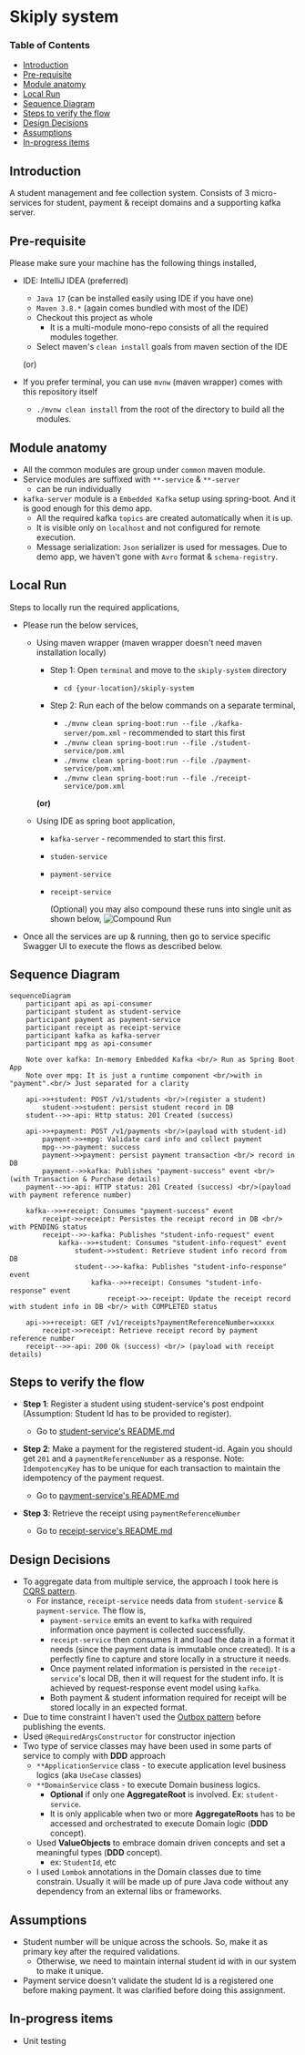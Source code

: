 # Skiply system

### Table of Contents
- [Introduction](#introduction)
- [Pre-requisite](#pre-requisite)  
- [Module anatomy](#module-anatomy)
- [Local Run](#local-run)
- [Sequence Diagram](#sequence-diagram)
- [Steps to verify the flow](#steps-to-verify-the-flow)
- [Design Decisions](#design-decisions)
- [Assumptions](#assumptions)
- [In-progress items](#in-progress-items)

## Introduction

A student management and fee collection system. Consists of 3 micro-services for student, payment & receipt domains 
and a supporting kafka server.

## Pre-requisite

Please make sure your machine has the following things installed,
- IDE: IntelliJ IDEA (preferred)
  - `Java 17` (can be installed easily using IDE if you have one)
  - `Maven 3.8.*` (again comes bundled with most of the IDE)
  - Checkout this project as whole
    - It is a multi-module mono-repo consists of all the required modules together.
  - Select maven's `clean install` goals from maven section of the IDE
  
  (or)

- If you prefer terminal, you can use `mvnw` (maven wrapper) comes with this repository itself
  - `./mvnw clean install` from the root of the directory to build all the modules.

## Module anatomy
  - All the common modules are group under `common` maven module.
  - Service modules are suffixed with `**-service` & `**-server`
    - can be run individually
  - `kafka-server` module is a `Embedded Kafka` setup using spring-boot. And it is good enough for this demo app.
    - All the required kafka `topics` are created automatically when it is up.
    - It is visible only on `localhost` and not configured for remote execution.
    - Message serialization: `Json` serializer is used for messages. Due to demo app, we haven't gone with `Avro` format
    & `schema-registry`.
 
## Local Run 
Steps to locally run the required applications,
  - Please run the below services,
    - Using maven wrapper (maven wrapper doesn't need maven installation locally)
      - Step 1: Open `terminal` and move to the `skiply-system` directory
        - `cd {your-location}/skiply-system` 

      - Step 2: Run each of the below commands on a separate terminal,
        - `./mvnw clean spring-boot:run --file ./kafka-server/pom.xml`  - recommended to start this first
        - `./mvnw clean spring-boot:run --file ./student-service/pom.xml`
        - `./mvnw clean spring-boot:run --file ./payment-service/pom.xml`
        - `./mvnw clean spring-boot:run --file ./receipt-service/pom.xml`

       **(or)**

    - Using IDE as spring boot application,
      - `kafka-server` - recommended to start this first.
      - `studen-service`
      - `payment-service`
      - `receipt-service`
      
         (Optional) you may also compound these runs into single unit as shown below,
         ![Compound Run](https://github.com/karthikairam/skiply-system/blob/main/docs/img/img.png?raw=true)    


  - Once all the services are up & running, then go to service specific Swagger UI to execute the flows as 
described below.

## Sequence Diagram

```mermaid
sequenceDiagram
    participant api as api-consumer
    participant student as student-service
    participant payment as payment-service
    participant receipt as receipt-service
    participant kafka as kafka-server
    participant mpg as api-consumer
    
    Note over kafka: In-memory Embedded Kafka <br/> Run as Spring Boot App
    Note over mpg: It is just a runtime component <br/>with in "payment".<br/> Just separated for a clarity
    
    api->>+student: POST /v1/students <br/>(register a student)
        student->>student: persist student record in DB
    student-->>-api: Http status: 201 Created (success)
    
    api->>+payment: POST /v1/payments <br/>(payload with student-id)
        payment->>+mpg: Validate card info and collect payment
        mpg-->>-payment: success
        payment->>payment: persist payment transaction <br/> record in DB
        payment-->>kafka: Publishes "payment-success" event <br/> (with Transaction & Purchase details)
    payment-->>-api: HTTP status: 201 Created (success) <br/>(payload with payment reference number)
    
    kafka-->>+receipt: Consumes "payment-success" event
        receipt->>receipt: Persistes the receipt record in DB <br/> with PENDING status
        receipt-->>-kafka: Publishes "student-info-request" event
            kafka-->>+student: Consumes "student-info-request" event
                student->>student: Retrieve student info record from DB
                student-->>-kafka: Publishes "student-info-response" event
                    kafka-->>+receipt: Consumes "student-info-response" event
                        receipt->>-receipt: Update the receipt record with student info in DB <br/> with COMPLETED status
                        
    api->>+receipt: GET /v1/receipts?paymentReferenceNumber=xxxxx
        receipt->>receipt: Retrieve receipt record by payment reference number
    receipt-->>-api: 200 Ok (success) <br/> (payload with receipt details)
```

## Steps to verify the flow

- **Step 1**: Register a student using student-service's post endpoint (Assumption: Student Id has to be provided to register).
  - Go to [student-service's README.md](./student-service/README.md#api-documentation)


- **Step 2**: Make a payment for the registered student-id. Again you should get `201` and a `paymentReferenceNumber` as a response.
  Note: `IdempotencyKey` has to be unique for each transaction to maintain the idempotency of the payment request.
  - Go to [payment-service's README.md](./payment-service/README.md#api-documentation)


- **Step 3**: Retrieve the receipt using `paymentReferenceNumber`
  - Go to [receipt-service's README.md](./receipt-service/README.md#api-documentation)


## Design Decisions
- To aggregate data from multiple service, the approach I took here is 
[CQRS pattern](https://microservices.io/patterns/data/cqrs.html). 
  - For instance, `receipt-service` needs data from `student-service` & `payment-service`. The flow is,
    - `payment-service` emits an event to `kafka` with required information once payment is collected successfully.
    - `receipt-service` then consumes it and load the data in a format it needs (since the payment data is immutable 
    once created). It is a perfectly fine to capture and store locally in a structure it needs.
    - Once payment related information is persisted in the `receipt-service`'s local DB, then it will request for 
    the student info. It is achieved by request-response event model using `kafka`.
    - Both payment & student information required for receipt will be stored locally in an expected format.
- Due to time constraint I haven't used the 
[Outbox pattern](https://microservices.io/patterns/data/transactional-outbox.html) before publishing the events.
- Used `@RequiredArgsConstructor` for constructor injection
- Two type of service classes may have been used in some parts of service to comply with **DDD** approach 
  - `**ApplicationService` class - to execute application level business logics (aka `UseCase` classes)
  - `**DomainService` class - to execute Domain business logics.
    - **Optional** if only one **AggregateRoot** is involved. Ex: `student-service`. 
    - It is only applicable when two or more **AggregateRoots** has to be accessed and orchestrated to execute 
    Domain logic (**DDD** concept).
  - Used **ValueObjects** to embrace domain driven concepts and set a meaningful types (**DDD** concept).
    - ex: `StudentId`, etc
  - I used `Lombok` annotations in the Domain classes due to time constrain. Usually it will be made up of 
  pure Java code without any dependency from an external libs or frameworks.

## Assumptions
- Student number will be unique across the schools. So, make it as primary key after the required validations.
  - Otherwise, we need to maintain internal student id with in our system to make it unique.
- Payment service doesn't validate the student Id is a registered one before making payment. It was clarified 
before doing this assignment.

## In-progress items
- Unit testing
